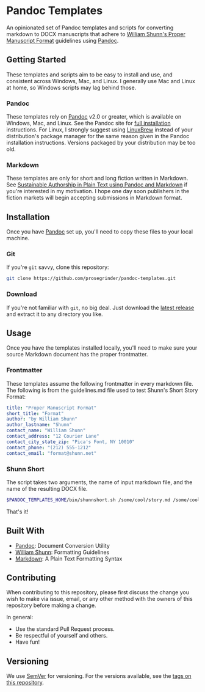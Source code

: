 # Pandoc Templates

An opinionated set of Pandoc templates and scripts for converting markdown to DOCX manuscripts that adhere to [William Shunn's Proper Manuscript Format](https://www.shunn.net/format/) guidelines using [Pandoc](https://pandoc.org).

## Getting Started

These templates and scripts aim to be easy to install and use, and consistent across Windows, Mac, and Linux. I generally use Mac and Linux at home, so Windows scripts may lag behind those.

### Pandoc

These templates rely on [Pandoc](https://pandoc.org) v2.0 or greater, which is available on Windows, Mac, and Linux. See the Pandoc site for [full installation](https://pandoc.org/installing.html) instructions. For Linux, I strongly suggest using [LinuxBrew](http://linuxbrew.sh/) instead of your distribution's package manager for the same reason given in the Pandoc installation instructions. Versions packaged by your distribution may be too old.

### Markdown

These templates are only for short and long fiction written in Markdown. See [Sustainable Authorship in Plain Text using Pandoc and Markdown](https://programminghistorian.org/lessons/sustainable-authorship-in-plain-text-using-pandoc-and-markdown#philosophy) if you're interested in my motivation. I hope one day soon publishers in the fiction markets will begin accepting submissions in Markdown format.

## Installation

Once you have [Pandoc](https://pandoc.org) set up, you'll need to copy these files to your local machine.

### Git

If you're ```git``` savvy, clone this repository:

```bash
git clone https://github.com/prosegrinder/pandoc-templates.git
```

### Download

If you're not familiar with ```git```, no big deal. Just download the [latest release](https://github.com/prosegrinder/pandoc-templates/releases/latest) and extract it to any directory you like.

## Usage

Once you have the templates installed locally, you'll need to make sure your source Markdown document has the proper frontmatter.

### Frontmatter

These templates assume the following frontmatter in every markdown file. The following is from the guidelines.md file used to test Shunn's Short Story Format:

```yaml
title: "Proper Manuscript Format"
short_title: "Format"
author: "by William Shunn"
author_lastname: "Shunn"
contact_name: "William Shunn"
contact_address: "12 Courier Lane"
contact_city_state_zip: "Pica's Font, NY 10010"
contact_phone: "(212) 555-1212"
contact_email: "format@shunn.net"
```

### Shunn Short

The script takes two arguments, the name of input markdown file, and the name of the resulting DOCX file.

```bash
$PANDOC_TEMPLATES_HOME/bin/shunnshort.sh /some/cool/story.md /some/cool/story.docx
```

 That's it!

## Built With

* [Pandoc](https://pandoc.org): Document Conversion Utility
* [William Shunn](https://www.shunn.net/format/): Formatting Guidelines
* [Markdown](https://daringfireball.net/projects/markdown/): A Plain Text Formatting Syntax

## Contributing

When contributing to this repository, please first discuss the change you wish to make via issue, email, or any other method with the owners of this repository before making a change.

In general:

* Use the standard Pull Request process.
* Be respectful of yourself and others.
* Have fun!

## Versioning

We use [SemVer](http://semver.org/) for versioning. For the versions available, see the [tags on this repository](https://github.com/prosegrinder/pandoc-templates/tags).
